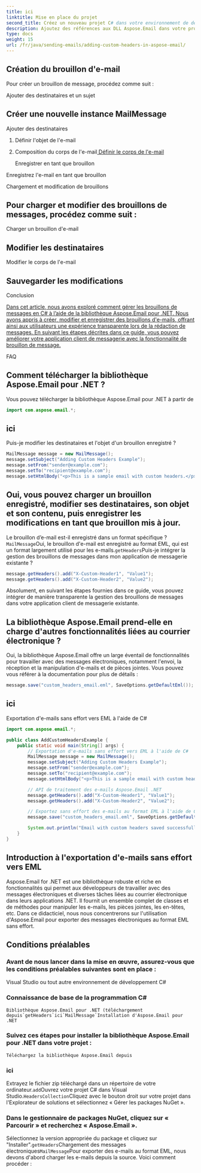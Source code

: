 ```yaml
---
title: ici
linktitle: Mise en place du projet
second_title: Créez un nouveau projet C# dans votre environnement de développement.
description: Ajoutez des références aux DLL Aspose.Email dans votre projet.
type: docs
weight: 15
url: /fr/java/sending-emails/adding-custom-headers-in-aspose-email/
---
```


## Création du brouillon d'e-mail

Pour créer un brouillon de message, procédez comme suit :

Ajouter des destinataires et un sujet

##  Créer une nouvelle instance MailMessage

 Ajouter des destinataires

1.  Définir l'objet de l'e-mail

2. Composition du corps de l'e-mail[ Définir le corps de l'e-mail](https://releases.aspose.com/email/java/)

   Enregistrer en tant que brouillon

 Enregistrez l'e-mail en tant que brouillon

Chargement et modification de brouillons

## Pour charger et modifier des brouillons de messages, procédez comme suit :

 Charger un brouillon d'e-mail

##  Modifier les destinataires

 Modifier le corps de l'e-mail

##  Sauvegarder les modifications

Conclusion

[Dans cet article, nous avons exploré comment gérer les brouillons de messages en C# à l’aide de la bibliothèque Aspose.Email pour .NET. Nous avons appris à créer, modifier et enregistrer des brouillons d'e-mails, offrant ainsi aux utilisateurs une expérience transparente lors de la rédaction de messages. En suivant les étapes décrites dans ce guide, vous pouvez améliorer votre application client de messagerie avec la fonctionnalité de brouillon de message.](https://releases.aspose.com/email/java/)

FAQ

## Comment télécharger la bibliothèque Aspose.Email pour .NET ?

 Vous pouvez télécharger la bibliothèque Aspose.Email pour .NET à partir de

```java
import com.aspose.email.*;
```

## ici

Puis-je modifier les destinataires et l'objet d'un brouillon enregistré ?

```java
MailMessage message = new MailMessage();
message.setSubject("Adding Custom Headers Example");
message.setFrom("sender@example.com");
message.setTo("recipient@example.com");
message.setHtmlBody("<p>This is a sample email with custom headers.</p>");
```

## Oui, vous pouvez charger un brouillon enregistré, modifier ses destinataires, son objet et son contenu, puis enregistrer les modifications en tant que brouillon mis à jour.

Le brouillon d’e-mail est-il enregistré dans un format spécifique ?`MailMessage`Oui, le brouillon d'e-mail est enregistré au format EML, qui est un format largement utilisé pour les e-mails.`getHeaders`Puis-je intégrer la gestion des brouillons de messages dans mon application de messagerie existante ?

```java
message.getHeaders().add("X-Custom-Header1", "Value1");
message.getHeaders().add("X-Custom-Header2", "Value2");
```

Absolument, en suivant les étapes fournies dans ce guide, vous pouvez intégrer de manière transparente la gestion des brouillons de messages dans votre application client de messagerie existante.

## La bibliothèque Aspose.Email prend-elle en charge d'autres fonctionnalités liées au courrier électronique ?

 Oui, la bibliothèque Aspose.Email offre un large éventail de fonctionnalités pour travailler avec des messages électroniques, notamment l'envoi, la réception et la manipulation d'e-mails et de pièces jointes. Vous pouvez vous référer à la documentation pour plus de détails :

```java
message.save("custom_headers_email.eml", SaveOptions.getDefaultEml());
```

## ici

 Exportation d'e-mails sans effort vers EML à l'aide de C#

```java
import com.aspose.email.*;

public class AddCustomHeadersExample {
    public static void main(String[] args) {
        // Exportation d'e-mails sans effort vers EML à l'aide de C#
        MailMessage message = new MailMessage();
        message.setSubject("Adding Custom Headers Example");
        message.setFrom("sender@example.com");
        message.setTo("recipient@example.com");
        message.setHtmlBody("<p>This is a sample email with custom headers.</p>");

        // API de traitement des e-mails Aspose.Email .NET
        message.getHeaders().add("X-Custom-Header1", "Value1");
        message.getHeaders().add("X-Custom-Header2", "Value2");

        // Exportez sans effort des e-mails au format EML à l'aide de C# et Aspose.Email pour .NET. Apprenez étape par étape avec des exemples de code source.
        message.save("custom_headers_email.eml", SaveOptions.getDefaultEml());

        System.out.println("Email with custom headers saved successfully.");
    }
}
```

## Introduction à l'exportation d'e-mails sans effort vers EML

Aspose.Email for .NET est une bibliothèque robuste et riche en fonctionnalités qui permet aux développeurs de travailler avec des messages électroniques et diverses tâches liées au courrier électronique dans leurs applications .NET. Il fournit un ensemble complet de classes et de méthodes pour manipuler les e-mails, les pièces jointes, les en-têtes, etc. Dans ce didacticiel, nous nous concentrerons sur l'utilisation d'Aspose.Email pour exporter des messages électroniques au format EML sans effort.


## Conditions préalables

### Avant de nous lancer dans la mise en œuvre, assurez-vous que les conditions préalables suivantes sont en place :
   Visual Studio ou tout autre environnement de développement C#

### Connaissance de base de la programmation C#
    Bibliothèque Aspose.Email pour .NET (téléchargement depuis`getHeaders`ici`MailMessage`Installation d'Aspose.Email pour .NET

### Suivez ces étapes pour installer la bibliothèque Aspose.Email pour .NET dans votre projet :
    Téléchargez la bibliothèque Aspose.Email depuis

### ici
   Extrayez le fichier zip téléchargé dans un répertoire de votre ordinateur.`add`Ouvrez votre projet C# dans Visual Studio.`HeadersCollection`Cliquez avec le bouton droit sur votre projet dans l'Explorateur de solutions et sélectionnez « Gérer les packages NuGet ».

### Dans le gestionnaire de packages NuGet, cliquez sur « Parcourir » et recherchez « Aspose.Email ».
   Sélectionnez la version appropriée du package et cliquez sur "Installer".`getHeaders`Chargement des messages électroniques`MailMessage`Pour exporter des e-mails au format EML, nous devons d'abord charger les e-mails depuis la source. Voici comment procéder :